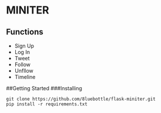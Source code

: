 # MINITER

## Functions
- Sign Up
- Log In
- Tweet
- Follow
- Unfllow
- Timeline

##Getting Started
###Installing
```
git clone https://github.com/8luebottle/flask-miniter.git
pip install -r requirements.txt
```
